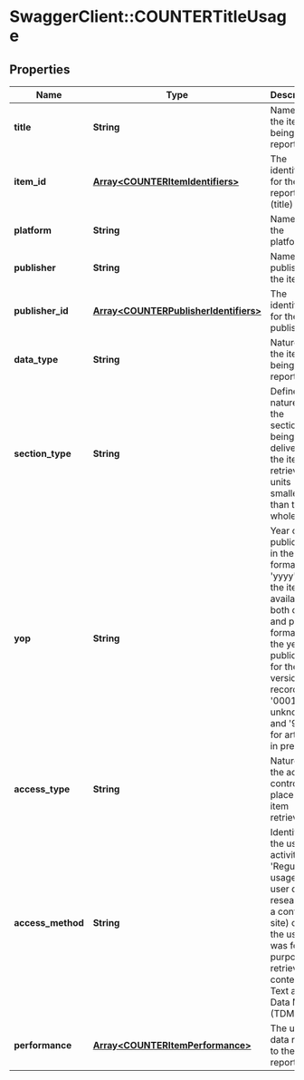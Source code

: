 # SwaggerClient::COUNTERTitleUsage

## Properties
Name | Type | Description | Notes
------------ | ------------- | ------------- | -------------
**title** | **String** | Name of the item being reported. | 
**item_id** | [**Array&lt;COUNTERItemIdentifiers&gt;**](COUNTERItemIdentifiers.md) | The identifier for the report item (title) | [optional] 
**platform** | **String** | Name of the platform | 
**publisher** | **String** | Name of publisher of the item | 
**publisher_id** | [**Array&lt;COUNTERPublisherIdentifiers&gt;**](COUNTERPublisherIdentifiers.md) | The identifier for the publisher. | [optional] 
**data_type** | **String** | Nature of the item being reported. | 
**section_type** | **String** | Defines the nature of the sections being delivered if the item is retrieved in units smaller than the whole. | [optional] 
**yop** | **String** | Year of publication in the format of &#39;yyyy&#39;.  If the item is available in both online and print format, use the year of publication for the version of record. Use &#39;0001&#39; for unknown and &#39;9999&#39; for articles in press. | [optional] 
**access_type** | **String** | Nature of the access control in place for item retrieved. | [optional] 
**access_method** | **String** | Identifies if the usage activity was &#39;Regular&#39; usage (a user doing research on a content site) or if the usage was for the purpose of retrieving content for Text and Data Mining (TDM) | [optional] 
**performance** | [**Array&lt;COUNTERItemPerformance&gt;**](COUNTERItemPerformance.md) | The usage data related to the report item | 


